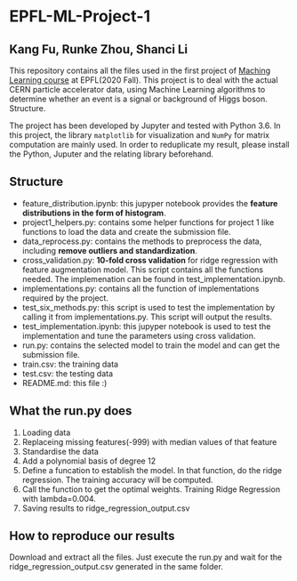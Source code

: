 # EPFL-ML-Project-1
## Kang Fu, Runke Zhou, Shanci Li 
This repository contains all the files used in the first project of [Maching Learning course](https://www.epfl.ch/labs/mlo/machine-learning-cs-433/) at EPFL(2020 Fall).
This project is to deal with the actual CERN particle accelerator data, using Machine Learning algorithms to determine whether an event is a signal or background of Higgs boson.
Structure.

The project has been developed by Jupyter and tested with Python 3.6. In this project, the library  `matplotlib` for visualization and `NumPy` for matrix computation are mainly used. In order to reduplicate my result, please install the Python, Juputer and the relating library beforehand.

## Structure
- feature_distribution.ipynb: this jupyper notebook provides the **feature distributions in the form of histogram**. 
- project1_helpers.py: contains some helper functions for project 1 like functions to load the data and create the submission file.
- data_reprocess.py: contains the methods to preprocess the data, including **remove outliers and standardization**.
- cross_validation.py: **10-fold cross validation** for ridge regression with feature augmentation model. This script contains all the functions needed. The implemenation can be found in test_implementation.ipynb.
- implementations.py: contains all the function of implementations required by the project.
- test_six_methods.py: this script is used to test the implementation by calling it from implementations.py. This script will output the results.
- test_implementation.ipynb: this jupyper notebook is used to test the implementation and tune the parameters using cross validation.
- run.py: contains the selected model to train the model and can get the submission file.
- train.csv: the training data
- test.csv: the testing data
- README.md: this file :)

## What the run.py does
1. Loading data
2. Replaceing missing features(-999) with median values of that feature
3. Standardise the data 
4. Add a polynomial basis of degree 12
5. Define a funcation to establish the model. In that function, do the ridge regression. The training accuracy will be computed.
6. Call the function to get the optimal weights. Training Ridge Regression with lambda=0.004.
8. Saving results to ridge_regression_output.csv

## How to reproduce our results
Download and extract all the files. Just execute the run.py and wait for the ridge_regression_output.csv generated in the same folder.
